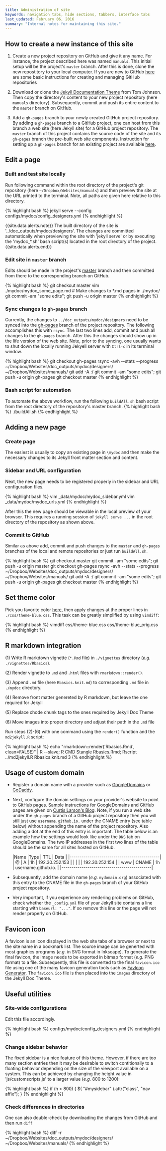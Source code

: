 ```yaml
---
title: Administration of site
keywords: navigation tabs, hide sections, tabbers, interface tabs
last_updated: February 06, 2016
summary: "Internal notes for maintaining this site."
---
```


## How to create a new instance of this site

1. Create a new project repository on GitHub and give it any name. For instance, the project 
described here was named `manuals`. This initial setup will be the project's `master` branch. After this is done, clone the new repostitory to your 
local computer. If you are new to GitHub [here](https://guides.github.com/activities/hello-world/) are some basic instructions for creating 
and managing GitHub repositories

2. Download or clone the [Jekyll Documentation Theme](https://github.com/tomjohnson1492/documentation-theme-jekyll)
from Tom Johnson. Then copy the directory's content to your new project repository (here `manuals` directory).
Subsequently, commit and push its entire content to the `master` branch on GitHub.

3. Add a `gh-pages` branch to your newly created GitHub project repository.
By adding a `gh-pages` branch to a GitHub project, one can host from this branch 
a web site (here Jekyll site) for a GitHub project repository. The `master` branch of this
project contains the source code of the site and its `gh-pages` branch the pre-built web 
site components. Instruction for setting up a `gh-pages` branch for an existing project 
are available [here](https://help.github.com/articles/creating-project-pages-manually/).

## Edit a page

### Built and test site locally
Run following command within the root directory of the project's git repository
(here `~/Dropbox/Websites/manuals`) and then preview the site at the URL
printed to the terminal. Note, all paths are given here relative to this
directory.

{% highlight bash %}
jekyll serve --config configs/mydoc/config_designers.yml
{% endhighlight %}

{{site.data.alerts.note}} 
The built directory of the site is '../doc_outputs/mydoc/designers'. The changes are 
committed automatically when previewing the site with 'jekyll serve' or by executing the 'mydoc_*.sh' bash 
script(s) located in the root directory of the project.
{{site.data.alerts.end}}

### Edit site in `master` branch
Edits should be made in the project's [master](https://github.com/tgirke/manuals/tree/master) 
branch and then committed from there to the corresponding branch on GitHub.

{% highlight bash %}
git checkout master
vim ./mydoc/mydoc_some_page.md # Make changes to *.md pages in ./mydoc/
git commit -am "some edits"; git push -u origin master
{% endhighlight %}

### Sync changes to `gh-pages` branch
Currently, the changes to `../doc_outputs/mydoc/designers` need to be synced into the 
[gh-pages](https://github.com/tgirke/manuals/tree/gh-pages) branch of the project repository. The following accomplishes this with
`rsync`. The last two lines add, commit and push all changes to the `gh-pages` branch.
After this the changes should show up in the life version of the web site. Note, prior to
the syncing, one usually wants to shut down the locally running Jekyell server with
`Ctrl-c` in its terminal window.

{% highlight bash %}
git checkout gh-pages
rsync -avh --stats --progress ~/Dropbox/Websites/doc_outputs/mydoc/designers/ ~/Dropbox/Websites/manuals/
git add -A :/
git commit -am "some edits"; git push -u origin gh-pages
git checkout master
{% endhighlight %}

### Bash script for automation
To automate the above workflow, run the following `buildAll.sh` bash script
from the root directory of the repository's master branch.
{% highlight bash %}
./buildAll.sh
{% endhighlight %}

## Adding a new page

### Create page
The easiest is usually to copy an existing page in `\mydoc` and then make the necessary 
changes to its Jekyll front matter section and content.

### Sidebar and URL configuration
Next, the new page needs to be registered properly in the sidebar and URL configuration 
files.

{% highlight bash %}
vim _data/mydoc/mydoc_sidebar.yml
vim _data/mydoc/mydoc_urls.yml
{% endhighlight %}

After this the new page should be viewable in the local preview of your
browser.  This requires a running session of `jekyll serve ...` in the root
directory of the repository as shown above.

### Commit to GitHub
Similar as above add, commit and push changes to the `master` and `gh-pages` branches 
of the local and remote repositories or just run `buildAll.sh`.

{% highlight bash %}
git checkout master
git commit -am "some edits"; git push -u origin master
git checkout gh-pages
rsync -avh --stats --progress ~/Dropbox/Websites/doc_outputs/mydoc/designers/ ~/Dropbox/Websites/manuals/
git add -A :/
git commit -am "some edits"; git push -u origin gh-pages
git checkout master
{% endhighlight %}

## Set theme color
Pick you favorite color [here](http://www.december.com/html/spec/color3.html), then apply changes at the proper 
lines in `./css/theme-blue.css`. This task can be greatly simplified by using `vimdiff`:

{% highlight bash %}
vimdiff css/theme-blue.css css/theme-blue_orig.css
{% endhighlight %}

## R markdown integration

(1) Write R markdown vignette (`*.Rmd` file) in `./vignettes` directory (*e.g.* `./vignettes/Rbasics`).

(2) Render vignette to `.md` and `.html` files with `rmarkdown::render()`.

(3) Append `.md` file (here `Rbasics.knit.md`) to corresponding `.md` file in `./mydoc` directory.

(4) Remove front matter genereted by R markdown, but leave the one required for Jekyll

(5) Replace chode chunk tags to the ones required by Jekyll Doc Theme

(6) Move images into proper directory and adjust their path in the `.md` file

Run steps (2)-(6) with one command using the `render()` function and the `md2jekyll.R` script:

{% highlight bash %}
echo "rmarkdown::render('Rbasics.Rmd', clean=FALSE)" | R --slave; R CMD Stangle Rbasics.Rmd; Rscript ../md2jekyll.R Rbasics.knit.md 3
{% endhighlight %}

## Usage of custom domain

+ Register a domain name with a provider such as [GoogleDomains](https://domains.google) or [GoDaddy](https://www.godaddy.com). 
+ Next, configure the domain settings on your provider's website to point to GitHub pages. Sample instructions for GoogleDomains and GitHub pages are given on [Curtis Larson's Blog](http://www.curtismlarson.com/blog/2015/04/12/github-pages-google-domains/). Note, if you run a web site under the `gh-pages` branch of a GitHub project repository then you will still just use `username.github.io.` under the CNAME entry (see table below) without appending the name of the project repository. Also adding a dot at the end of this entry is important. The table below is an example how the settings would look like under the `DNS` tab on GoogleDomains. The two IP addresses in the first two lines of the table should be the same for all sites hosted on GitHub.


    |Name   |Type     | TTL | Data                |
    |---------------------------------------------|
    |   @   |    A    | 1h  | 192.30.252.153      |
    |       |         |     | 192.30.252.154      |
    |  www  |  CNAME  | 1h  | username.github.io. |
    |---------------------------------------------|


+ Subsequently, add the domain name (_e.g._ `mydomain.org`) associated with this entry to the CNAME file in the `gh-pages` branch of your GitHub project repository. 
+ Very important, if you experience any rendering problems on GitHub, check whether the `_config.yml` file of your Jekyll site contains a line starting with `baseurl: "..."`. If so remove this line or the page will not render properly on GitHub. 

## Favicon icon

A favicon is an icon displayed in the web site tabs of a browser or next to the site name in a 
bookmark list. The source image can be generted with most graphics programs (_e.g._ in SVG 
format in Inkscape). To generate the final favicon, the image needs to be exported in bitmap format
(_e.g._ PNG format) to a file. Subsequently, this file is converted to the final `favicon.ico` file 
using one of the many favicon generation tools such as [FavIcon Generator](http://tools.dynamicdrive.com/favicon). 
The `favicon.ico` file is then placed into the `images` directory of the Jekyll Doc Theme. 


## Useful utilities

### Site-wide configurations
Edit this file accordingly.

{% highlight bash %}
configs/mydoc/config_designers.yml
{% endhighlight %}

### Change sidebar behavior
The fixed sidebar is a nice feature of this theme. However, if there are too many
section entries then it may be desirable to switch contitionally to a floating behavior 
depending on the size of the viewport available on a system. This can be achieved by 
changing the height value in 'js/customscripts.js' to a larger value (_e.g._ 800 to 1200): 

{% highlight bash %}
if (h > 800) {
    $( "#mysidebar" ).attr("class", "nav affix");
}
{% endhighlight %}

### Check differences in directories
One can also double-check by downloading the changes from GitHub and then run `diff`

{% highlight bash %}
diff -r ~/Dropbox/Websites/doc_outputs/mydoc/designers/ ~/Dropbox/Websites/manuals/
{% endhighlight %}



